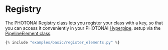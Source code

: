 <h1>Registry</h1>
<div class="photon-docu-header">
    <p>
        The PHOTONAI <a href='../../api/base/registry'>Registry class</a> lets you register your class with a key, 
        so that you can access it conveniently in your PHOTONAI 
        <a href='../../api/base/hyperpipe'>Hyperpipe</a>. setup via the 
        <a href='../../api/base/pipeline_element'>PipelineElement class</a>.
    </p>
</div>

``` python
{% include "examples/basic/register_elements.py" %} 

```